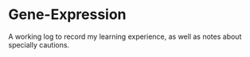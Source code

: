 # Gene-Expression
A working log to record my learning experience, as well as notes about specially cautions.
